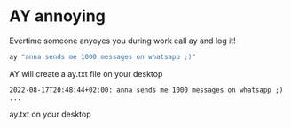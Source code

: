 # AY annoying
Evertime someone anyoyes you during work call ay and log it! 

```bash 
ay "anna sends me 1000 messages on whatsapp ;)"     

```

AY will create a ay.txt file on your desktop 

```
2022-08-17T20:48:44+02:00: anna sends me 1000 messages on whatsapp ;)
...
```
ay.txt on your desktop 